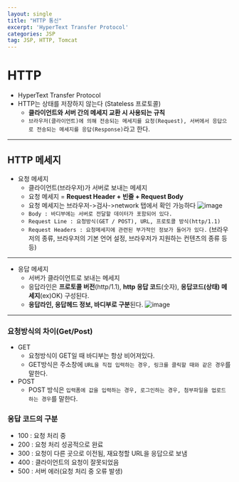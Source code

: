 ```yaml
---
layout: single
title: "HTTP 통신"
excerpt: 'HyperText Transfer Protocol'
categories: JSP
tag: JSP, HTTP, Tomcat
---
```

# HTTP
- HyperText Transfer Protocol
- HTTP는 상태를 저장하지 않는다 (Stateless 프로토콜)
  + **클라이언트와 서버 간의 메세지 교환 시 사용되는 규칙**
  + `브라우저(클라이언트)에 의해 전송되는 메세지를 요청(Request), 서버에서 응답으로 전송되는 메세지를 응답(Response)`라고 한다.

---
## HTTP 메세지
  + 요청 메세지
    - 클라이언트(브라우저)가 서버로 보내는 메세지
    - 요청 메세지 = **Request Header + 빈줄 + Request Body**
    - 요청 메세지는 브라우저->검사->network 탭에서 확인 가능하다
![image](https://user-images.githubusercontent.com/87356533/140911903-ca76b1f1-958b-426a-85ed-601466c77e12.png)
    - `Body : 바디부에는 서버로 전달할 데이터가 포함되어 있다.`
    - `Request Line : 요청방식(GET / POST), URL, 프로토콜 방식(http/1.1)`
    - `Request Headers : 요청메세지에 관련된 부가적인 정보가 들어가 있다.`
      (브라우저의 종류, 브라우저의 기본 언어 설정, 브라우저가 지원하는 컨텐츠의 종류 등등)
      
---
   + 응답 메세지
     - 서버가 클라이언트로 보내는 메세지
     - 응답라인은 **프로토콜 버전**(http/1.1), **http 응답 코드**(숫자), **응답코드(상태) 메세지**(ex)OK) 구성된다.
     - **응답라인, 응답헤드 정보, 바디부로 구분**된다.
![image](https://user-images.githubusercontent.com/87356533/140913192-3a0da935-5ec5-40bf-89ab-e5604c923a2a.png)

---
### 요청방식의 차이(Get/Post)
- GET
  + 요청방식이 GET일 때 바디부는 항상 비어져있다.
  + GET방식은 주소창에 `URL을 직접 입력하는 경우, 링크를 클릭할 때와 같은 경우`를 말한다.
- POST
  + POST 방식은 `입력폼에 값을 입력하는 경우, 로그인하는 경우, 첨부파일을 업로드 하는 경우`를 말한다.

### 응답 코드의 구분
- 100 : 요청 처리 중
- 200 : 요청 처리 성공적으로 완료
- 300 : 요청이 다른 곳으로 이전됨, 재요청할 URL을 응답으로 보냄
- 400 : 클라이언트의 요청이 잘못되었음
- 500 : 서버 에러(요청 처리 중 오류 발생)
